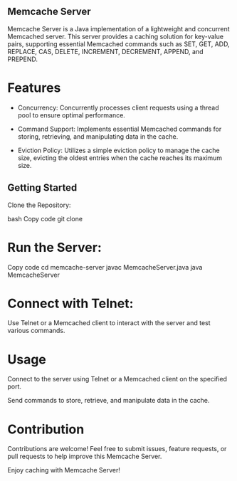 ## Memcache Server
Memcache Server is a Java implementation of a lightweight and concurrent Memcached server. This server provides a caching solution for key-value pairs, supporting essential Memcached commands such as SET, GET, ADD, REPLACE, CAS, DELETE, INCREMENT, DECREMENT, APPEND, and PREPEND.

# Features
* Concurrency: Concurrently processes client requests using a thread pool to ensure optimal performance.

* Command Support: Implements essential Memcached commands for storing, retrieving, and manipulating data in the cache.

* Eviction Policy: Utilizes a simple eviction policy to manage the cache size, evicting the oldest entries when the cache reaches its maximum size.

## Getting Started
Clone the Repository:

bash
Copy code
git clone <repository-url>

# Run the Server:
Copy code
cd memcache-server
javac MemcacheServer.java
java MemcacheServer

# Connect with Telnet:
Use Telnet or a Memcached client to interact with the server and test various commands.

# Usage
Connect to the server using Telnet or a Memcached client on the specified port.

Send commands to store, retrieve, and manipulate data in the cache.

# Contribution
Contributions are welcome! Feel free to submit issues, feature requests, or pull requests to help improve this Memcache Server.

Enjoy caching with Memcache Server!
